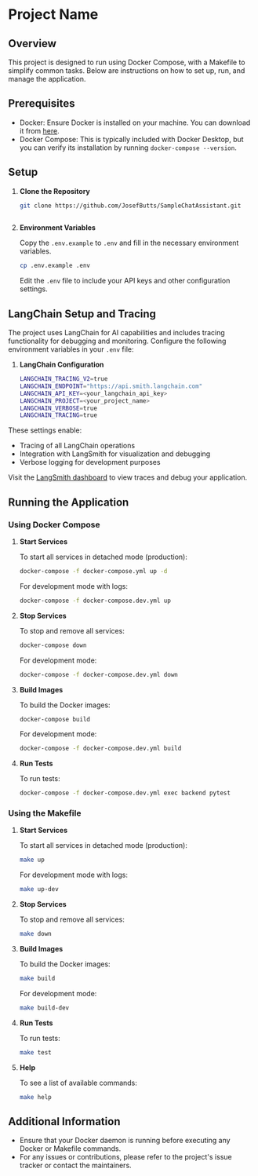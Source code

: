 # Project Name




## Overview

This project is designed to run using Docker Compose, with a Makefile to simplify common tasks. Below are instructions on how to set up, run, and manage the application.

## Prerequisites

- Docker: Ensure Docker is installed on your machine. You can download it from [here](https://www.docker.com/products/docker-desktop).
- Docker Compose: This is typically included with Docker Desktop, but you can verify its installation by running `docker-compose --version`.

## Setup

1. **Clone the Repository**

   ```bash
   git clone https://github.com/JosefButts/SampleChatAssistant.git
  
   ```

2. **Environment Variables**

   Copy the `.env.example` to `.env` and fill in the necessary environment variables.

   ```bash
   cp .env.example .env
   ```

   Edit the `.env` file to include your API keys and other configuration settings.

## LangChain Setup and Tracing

The project uses LangChain for AI capabilities and includes tracing functionality for debugging and monitoring. Configure the following environment variables in your `.env` file:

1. **LangChain Configuration**
   ```bash
   LANGCHAIN_TRACING_V2=true
   LANGCHAIN_ENDPOINT="https://api.smith.langchain.com"
   LANGCHAIN_API_KEY=<your_langchain_api_key>
   LANGCHAIN_PROJECT=<your_project_name>
   LANGCHAIN_VERBOSE=true
   LANGCHAIN_TRACING=true
   ```

These settings enable:
- Tracing of all LangChain operations
- Integration with LangSmith for visualization and debugging
- Verbose logging for development purposes

Visit the [LangSmith dashboard](https://smith.langchain.com) to view traces and debug your application.

## Running the Application

### Using Docker Compose

1. **Start Services**

   To start all services in detached mode (production):

   ```bash
   docker-compose -f docker-compose.yml up -d
   ```

   For development mode with logs:

   ```bash
   docker-compose -f docker-compose.dev.yml up
   ```

2. **Stop Services**

   To stop and remove all services:

   ```bash
   docker-compose down
   ```

   For development mode:

   ```bash
   docker-compose -f docker-compose.dev.yml down
   ```

3. **Build Images**

   To build the Docker images:

   ```bash
   docker-compose build
   ```

   For development mode:

   ```bash
   docker-compose -f docker-compose.dev.yml build
   ```

4. **Run Tests**

   To run tests:

   ```bash
   docker-compose -f docker-compose.dev.yml exec backend pytest
   ```

### Using the Makefile

1. **Start Services**

   To start all services in detached mode (production):

   ```bash
   make up
   ```

   For development mode with logs:

   ```bash
   make up-dev
   ```

2. **Stop Services**

   To stop and remove all services:

   ```bash
   make down
   ```

3. **Build Images**

   To build the Docker images:

   ```bash
   make build
   ```

   For development mode:

   ```bash
   make build-dev
   ```

4. **Run Tests**

   To run tests:

   ```bash
   make test
   ```

5. **Help**

   To see a list of available commands:

   ```bash
   make help
   ```

## Additional Information

- Ensure that your Docker daemon is running before executing any Docker or Makefile commands.
- For any issues or contributions, please refer to the project's issue tracker or contact the maintainers. 